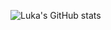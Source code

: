 ![Luka's GitHub stats](https://github-readme-stats.vercel.app/api?username=lukakralik&count_private=true&show_icons=true)
